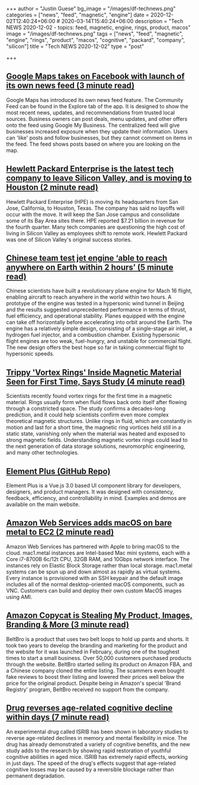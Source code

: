 +++
author = "Justin Guese"
bg_image = "/images/df-technews.png"
categories = ["news", "feed", "magnetic", "engine"]
date = 2020-12-02T12:40:24+06:00 # 2020-03-14T15:40:24+06:00
description = "Tech NEWS 2020-12-02 - topics: feed, magnetic, engine, rings, product, macos"
image = "/images/df-technews.png"
tags = ["news", "feed", "magnetic", "engine", "rings", "product", "macos", "cognitive", "packard", "company", "silicon"]
title = "Tech NEWS 2020-12-02"
type = "post"

+++

## [Google Maps takes on Facebook with launch of its own news feed (3 minute read)](https://techcrunch.com/2020/12/01/google-maps-takes-on-facebook-with-its-own-news-feed//1/010001762323eb4b-3177f2f9-8f69-4aae-be1d-4f28e24f27cf-000000/wvNpkx2oRggkSqzpWFWSjKuMnVlRH1kHlV1FIDp25Ng=169)

Google Maps has introduced its own news feed feature. The Community Feed can be found in the Explore tab of the app. It is designed to show the most recent news, updates, and recommendations from trusted local sources. Business owners can post deals, menu updates, and other offers onto the feed using Google My Business. The centralized feed will give businesses increased exposure when they update their information. Users can 'like' posts and follow businesses, but they cannot comment on items in the feed. The feed shows posts based on where you are looking on the map.

## [Hewlett Packard Enterprise is the latest tech company to leave Silicon Valley, and is moving to Houston (2 minute read)](https://www.cnbc.com/2020/12/01/hpe-is-relocating-headquarters-to-houston-from-california.html/1/010001762323eb4b-3177f2f9-8f69-4aae-be1d-4f28e24f27cf-000000/NsV5nUx8n7DnESvoT9WdKsBrUEavWQhoMN2ru3ysDKQ=169)

Hewlett Packard Enterprise (HPE) is moving its headquarters from San Jose, California, to Houston, Texas. The company has said no layoffs will occur with the move. It will keep the San Jose campus and consolidate some of its Bay Area sites there. HPE reported $7.21 billion in revenue for the fourth quarter. Many tech companies are questioning the high cost of living in Silicon Valley as employees shift to remote work. Hewlett Packard was one of Silicon Valley's original success stories.

## [Chinese team test jet engine ‘able to reach anywhere on Earth within 2 hours’ (5 minute read)](https://www.scmp.com/news/china/science/article/3111985/chinese-team-test-jet-engine-able-reach-anywhere-earth-within-2/1/010001762323eb4b-3177f2f9-8f69-4aae-be1d-4f28e24f27cf-000000/H5hk8JYNTMc-4mwYrI2O-0zBsPaQmy3pTYko2rOpLns=169)

Chinese scientists have built a revolutionary plane engine for Mach 16 flight, enabling aircraft to reach anywhere in the world within two hours. A prototype of the engine was tested in a hypersonic wind tunnel in Beijing and the results suggested unprecedented performance in terms of thrust, fuel efficiency, and operational stability. Planes equipped with the engine can take off horizontally before accelerating into orbit around the Earth. The engine has a relatively simple design, consisting of a single-stage air inlet, a hydrogen fuel injector, and a combustion chamber. Existing hypersonic flight engines are too weak, fuel-hungry, and unstable for commercial flight. The new design offers the best hope so far in taking commercial flight to hypersonic speeds.

## [Trippy 'Vortex Rings' Inside Magnetic Material Seen for First Time, Says Study (4 minute read)](https://interestingengineering.com/trippy-vortex-rings-inside-magnetic-material-seen-for-first-time-says-study/1/010001762323eb4b-3177f2f9-8f69-4aae-be1d-4f28e24f27cf-000000/4x-j4FbevwqntiUgY2zn0RswHiQvrFBY25nIXs8T6hE=169)

Scientists recently found vortex rings for the first time in a magnetic material. Rings usually form when fluid flows back onto itself after flowing through a constricted space. The study confirms a decades-long prediction, and it could help scientists confirm even more complex theoretical magnetic structures. Unlike rings in fluid, which are constantly in motion and last for a short time, the magnetic ring vortices held still in a static state, vanishing only when the material was heated and exposed to strong magnetic fields. Understanding magnetic vortex rings could lead to the next generation of data storage solutions, neuromorphic engineering, and many other technologies.

## [Element Plus (GitHub Repo)](https://github.com/element-plus/element-plus/1/010001762323eb4b-3177f2f9-8f69-4aae-be1d-4f28e24f27cf-000000/Pe3XCc5OAZh-zys2HASluY0MrhRIgPSTOwSHjAMghps=169)

Element Plus is a Vue.js 3.0 based UI component library for developers, designers, and product managers. It was designed with consistency, feedback, efficiency, and controllability in mind. Examples and demos are available on the main website.

## [Amazon Web Services adds macOS on bare metal to EC2 (2 minute read)](https://arstechnica.com/gadgets/2020/12/amazon-web-services-adds-macos-on-bare-metal-to-ec2//1/010001762323eb4b-3177f2f9-8f69-4aae-be1d-4f28e24f27cf-000000/GdnOemF9JxqaleZ35D0JNsU3U3fv60ovwtNVRC-KSBc=169)

Amazon Web Services has partnered with Apple to bring macOS to the cloud. mac1.metal instances are Intel-based Mac mini systems, each with a Core i7-8700B 6c/12t CPU, 32GB RAM, and 10Gbps network interface. The instances rely on Elastic Block Storage rather than local storage. mac1.metal systems can be spun up and down almost as rapidly as virtual systems. Every instance is provisioned with an SSH keypair and the default image includes all of the normal desktop-oriented macOS components, such as VNC. Customers can build and deploy their own custom MacOS images using AMI.

## [Amazon Copycat is Stealing My Product, Images, Branding & More (3 minute read)](https://travelhead.medium.com/how-amazon-is-allowing-a-chinese-copycat-to-steal-my-product-images-branding-more-844f48e5ff74/1/010001762323eb4b-3177f2f9-8f69-4aae-be1d-4f28e24f27cf-000000/9syT0YhgQkUXakBj-DRS2JYn-DEiDGkThtD9pMYdpLw=169)

BeltBro is a product that uses two belt loops to hold up pants and shorts. It took two years to develop the branding and marketing for the product and the website for it was launched in February, during one of the toughest times to start a small business. Over 50,000 customers purchased products through the website. BeltBro started selling its product on Amazon FBA, and a Chinese company cloned the entire listing. The scammers even bought fake reviews to boost their listing and lowered their prices well below the price for the original product. Despite being in Amazon's special 'Brand Registry' program, BeltBro received no support from the company.

## [Drug reverses age-related cognitive decline within days (7 minute read)](https://medicalxpress.com/news/2020-12-drug-reverses-age-related-cognitive-decline.html/1/010001762323eb4b-3177f2f9-8f69-4aae-be1d-4f28e24f27cf-000000/Ioe9sRWUlngwTV3WccL91s-KzZS3SCxlxFzkk-5DtIM=169)

An experimental drug called ISRIB has been shown in laboratory studies to reverse age-related declines in memory and mental flexibility in mice. The drug has already demonstrated a variety of cognitive benefits, and the new study adds to the research by showing rapid restoration of youthful cognitive abilities in aged mice. ISRIB has extremely rapid effects, working in just days. The speed of the drug's effects suggest that age-related cognitive losses may be caused by a reversible blockage rather than permanent degradation.

